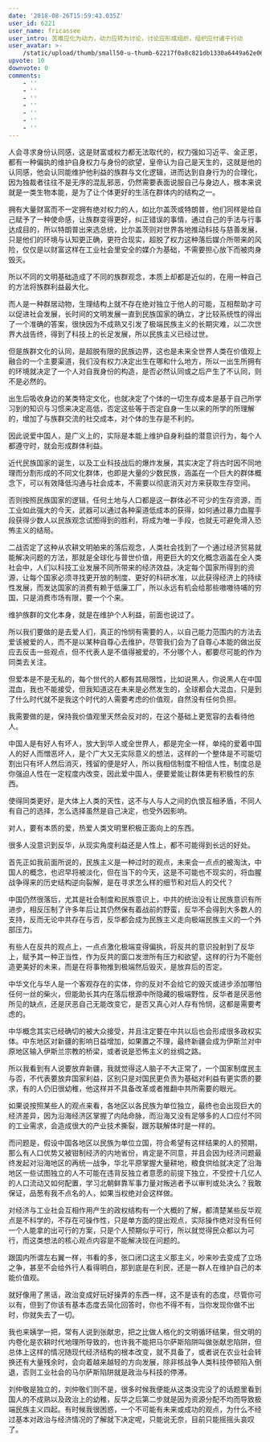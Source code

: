 ```yaml
---
date: '2018-08-26T15:59:43.035Z'
user_id: 6221
user_name: fricassee
user_intro: 苦难应化为动力，动力应转为讨论，讨论应形成组织，组织应付诸于行动
user_avatar: >-
    /static/upload/thumb/small50-u-thumb-62217f0a8c821db1330a6449a62e06f38f0d8c533faf.png
upvote: 10
downvote: 0
comments:
    - ''
    - ''
    - ''
    - ''
    - ''
    - ''
    - ''
---
```


人会寻求身份认同感，这是财富或权力都无法取代的，权力强如习近平、金正恩，都有一种偏执的维护自身权力与身份的欲望，皇帝认为自己是天生的，这就是他的认同感，他会认同能维护他利益的族群与文化逻辑，进而达到自身行为的合理化，因为独裁者往往不是无序的混乱邪恶，仍然需要表面说服自己与身边人，根本来说就是一类生物本能，是为了让个体更好的生活在群体内的结构之一。

拥有大量财富而不一定拥有绝对权力的人，如比尔盖茨或特朗普，他们同样是给自己赋予了一种使命感，让族群变得更好，纠正错误的事情，通过自己的手法与行事达成目的，所以特朗普出来选总统，比尔盖茨则对世界各地推动科技与慈善发展，只是他们的环境与认知更正确，更符合现实，超脱了权力这种落后媒介所带来的风险，仅仅是以财富这样在工业社会里安全的媒介为基础，不需要担心放下而被肉身毁灭。

所以不同的文明基础造成了不同的族群观念，本质上却都是近似的，在用一种自己的方法将族群利益最大化。

而人是一种群居动物，生理结构上就不存在绝对独立于他人的可能，互相帮助才可以促进社会发展，长时间的文明发展一直到民族国家的确立，才比较系统性的得出了一个准确的答案，很快因为不成熟又引发了极端民族主义的长期灾难，以二次世界大战告终，得到了科技上的长足发展，所以民族主义已经过世。

但是族群文化的认同，是超脱有限的民族边界，这也是未来全世界人类在价值观上融合的一个主要渠道，我们没有权力决定出生在哪和什么地方，所以一出生所拥有的环境就决定了一个人对自我身份的构造，是否必然认同或之后产生了不认同，则不是必然的。

出生后吸收身边的某类特定文化，也就决定了个体的一切生存成本是基于自己所学习到的知识与习惯来决定高低，否定这些等于否定自身一生以来的所学的所理解的，增加了与族群交流的社交成本，对个体的生存是不利的。

因此说爱中国人，是广义上的，实际是本能上维护自身利益的潜意识行为，每个人都遵守时，就会形成群体利益。

近代民族国家的诞生，以及工业科技战后的爆炸发展，其实决定了将古时因不同地理而分割形成的不同文化群体，也即是大量的少数民族，涵盖在一个巨大的群体概念下，可以有效降低沟通与社会成本，不需要以彻底消灭对方来获取生存空间。

否则按照民族国家的逻辑，任何土地与人口都是这一群体必不可少的生存资源，而工业如此强大的今天，武器可以通过各种渠道低成本的获得，如何通过暴力血腥手段获得少数人以民族观念试图得到的胜利，将成为唯一手段，也就无可避免滑入恐怖主义的结局。

二战否定了这种从农耕文明舶来的落后观念，人类社会找到了一个通过经济贸易就能解决问题的方法，那就是全球化与普世价值，用更巨大的文化概念涵盖在全人类社会中，人们以科技工业发展不同所带来的经济效益，决定每个国家所得到的资源，让每个国家必须寻找更开放的制度、更好的科研水准，以此获得经济上的持续性发展，而发达国家的消费有赖于低廉工厂，所以永远有机会给那些嗷嗷待哺的穷国，只是消费市场有限，要一个个来。

维护族群的文化本身，就是在维护个人利益，前面也说过了。

所以我们要做的是去爱人们，真正的怜悯有需要的人，以自己能力范围内的方法去爱该被爱的人，而不是以某种自尊心去维护，尽管我们会为了自尊心本能的做出反应去反击一些观点，但不代表人是不值得被爱的，不分哪个人，都要尽可能的作为同类去关注。

但爱本是不是无私的，每个世代的人都有其局限性，比如说黑人，你说黑人在中国混血，我也不能接受，但我知道这在未来是必然发生的，全球都会大混血，只是到了什么时代就不是我这个时代的人需要考虑的价值观，自然没有任何负担。

我需要做的是，保持我价值观里天然会反对的，在这个基础上更宽容的去看待他人。

中国人是有好人有坏人，放大到华人或全世界人，都是完全一样，单纯的爱着中国人的好人而憎恶坏人，是个广大又无实际意义的想法，这样的一个整体是不可能切割出只有坏人然后消灭，残留的便是好人，所以我相信制度不相信人性，制度总是你强迫人性在一定程度内改变，因此爱中国人，便要爱能让群体更有积极性的东西。

使得同类更好，是大体上人类的天性，这不与人与人之间的仇恨互相矛盾，不同人有自己的选择，怎么选择虽然是自己决定，也受外因影响。

对人，要有本质的爱，热爱人类文明里积极正面向上的东西。

很多人没意识到反华，从现实角度利益还是人性上，都不可能得到长远的好处。

首先正如我前面所说的，民族主义是一种过时的观点，未来会一点点的被淘汰，中国人的概念，也迟早将被淡化，但在当下的今天，这是不可能也不现实的，将血腥战争得来的历史结构逆向裂解，是在寻求怎么样的细节和对后人的交代？

中国仍然很落后，尤其是社会制度和民族意识上，中共的统治没有让民族意识有所进步，相反压制了许多年后让其仍然保有着战前的野蛮，反华不会得到大多数人的支持，反而无论中共存在与否，反华都会成为民族主义走向极端民族主义的一个外部压力。

有些人在反共的观点上，一点点激化极端变得偏执，将反共的意识投射到了反华上，赋予其一种正当性，作为反共的窗口发泄所有压力和欲望，这样的行为不能创造更美好的未来，而是在将事物推到极端然后毁灭，是放弃后的否定。

中华文化与华人是一个客观存在的实体，你的反对不会给它的毁灭或进步添加哪怕任何一丝的柴火，但能助长其内在落后根源中所隐藏的极端野性，反华者是厌恶他所见的缺点，还是厌恶自己无能改变它，是否又真心对人存有怜悯，这都是需要考虑的。

中华概念其实已经确切的被大众接受，并且注定要在中共以后也会形成很多政权实体。中东地区对新疆的影响日益增加，如果置之不理，最终新疆会成为伊斯兰对中原地区输入伊斯兰宗教的桥梁，或者说是恐怖主义的丝绸之路。

所以我看到有人说要放弃新疆，我就觉得这人脑子不大正常了，一个国家制度民主与否，不代表要放弃国家利益，区别只是对国民更负责为基础对利益有更实质的要求，有的人仍旧很幼稚，他这样并不具备改革或者推翻中共所需要的眼光。

如果说按照某些人的观点来看，各地区以各民族为单位独立，最终也会出现巨大的经济差异，因为沿海经济区掌握了内陆命脉，而沿海又没有足够多的人口应付不同的工业需求，会造成很大的产业技术撕裂，跟苏联解体时是一样的。

而问题是，假设中国各地区以民族为单位立国，符合希望有这样结果的人的预期，那么有人口优势又被钳制经济的内地省份，肯定是不同意，并且会因为经济问题最终发起对沿海地区的再统一战争，华北平原掌握大量耕地，粮食供给就决定了沿海地区一些试图独立的人不可能在违背反独立者意愿的前提下独立，不受控十几亿人的人口流动又如何配置，学习北朝鲜靠军事力量对叛逃者予以审判或处决么？我敢保证，品葱有我不点名的人，如果当权绝对会这样做。

对经济与工业社会互相作用产生的政权结构有一个大概的了解，都清楚某些反华观点是不科学的，不存在可操作性，只是单方面的提出观点，实际操作绝对没有任何一个人能拿的出可行的方案，只是个人预期似乎可行，所以就觉得民众都以为可行，而这类想法的核心观点内容是不能解决现在问题的。

跟国内所谓左右翼一样，书看的多，张口闭口这主义那主义，吵来吵去变成了立场之争，甚至不会给外行人看得明白，那到底是在利民，还是一群人在维护自己的本能价值观。

就好像用了黑话，政治变成好玩好操弄的东西一样，这不是该有的态度，尽管你可以有，但到了你该有基本态度去简化回答时，你也不得不有，当你发现你做不出时，你就失去了一切。

我也来姨学一把，常有人说到张献忠，把之比做人格化的文明循环结果，但文明的内卷化是农耕时代地理所导致的，也许我不能把马尔萨斯陷阱叫做张献忠陷阱，但总体上这样的情况随现代经济结构的根本改变，就不具备了，或者说在农业社会转换还有大量残余时，会向着越来越轻的方向发展，除非核战争人类科技停顿陷入倒退，否则工业社会的马尔萨斯陷阱就是政治与科技的停滞。

刘仲敬是独立的，刘仲敬们则不是，很多时候我便能从这类没完没了的话题里看到国人的不成熟以及政治上的幼稚，反华之后第二步就是因为资源分配不均而导致极端民族主义四起。有时候我很困惑，一个不可能有未来或成功的观点，为什么不经过基本对政治与经济情况的了解就下决定呢，只能说无奈，目前只能摇摇头哀叹了。
